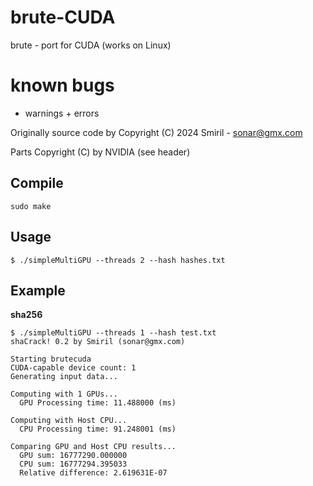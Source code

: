 # brute-CUDA

brute - port for CUDA (works on Linux)

# known bugs
 - warnings + errors

Originally source code by Copyright (C) 2024 Smiril - sonar@gmx.com

Parts Copyright (C) by NVIDIA (see header)


## Compile

```shell
sudo make
```
## Usage
```shell
$ ./simpleMultiGPU --threads 2 --hash hashes.txt
```

## Example

 **sha256**
```shell
$ ./simpleMultiGPU --threads 1 --hash test.txt
shaCrack! 0.2 by Smiril (sonar@gmx.com)

Starting brutecuda
CUDA-capable device count: 1
Generating input data...

Computing with 1 GPUs...
  GPU Processing time: 11.488000 (ms)

Computing with Host CPU...
  CPU Processing time: 91.248001 (ms)

Comparing GPU and Host CPU results...
  GPU sum: 16777290.000000
  CPU sum: 16777294.395033
  Relative difference: 2.619631E-07 


```
